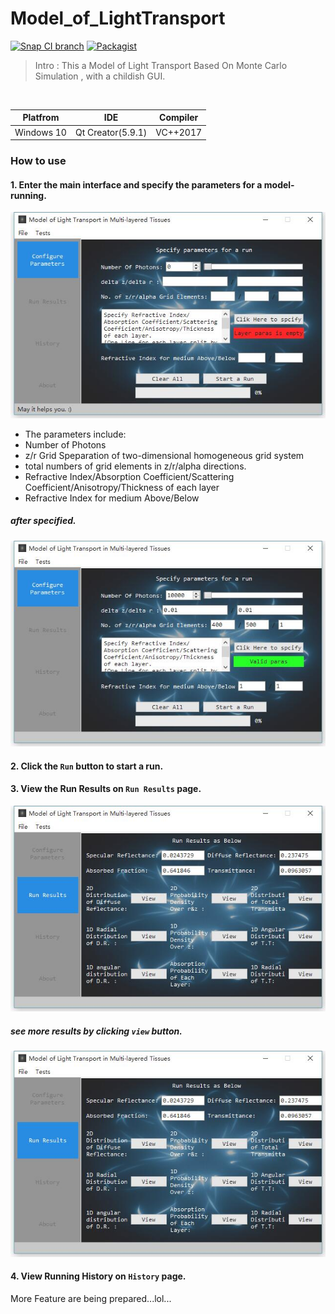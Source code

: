 # Model_of_LightTransport

[![Snap CI branch](https://img.shields.io/snap-ci/ThoughtWorksStudios/eb_deployer/master.svg)]()
[![Packagist](https://img.shields.io/packagist/l/doctrine/orm.svg)]()

> Intro : This a Model of Light Transport Based On Monte Carlo Simulation , with a childish GUI.

<br>

|  Platfrom  | IDE  |  Compiler  |
|:----------:|:--------:|:----------:|
| Windows 10 | Qt Creator(5.9.1) | VC++2017 |

### How to use

#### 1. Enter the main interface and specify the parameters for a model-running.
  ![conf](https://github.com/SimonCqk/Model_of_LightTransport/blob/master/image/ConfigureParas.jpg?raw=true)
  + The parameters include:
  + Number of Photons
  + z/r Grid Speparation of two-dimensional homogeneous grid system
  + total numbers of grid elements in z/r/alpha directions.
  + Refractive Index/Absorption Coefficient/Scattering Coefficient/Anisotropy/Thickness of each layer
  + Refractive Index for medium Above/Below
  ##### after specified.
  ![sample](https://github.com/SimonCqk/Model_of_LightTransport/blob/master/image/Sample.jpg?raw=true)
  
#### 2. Click the `Run` button to start a run.
#### 3. View the Run Results on `Run Results` page.
![runresults](https://github.com/SimonCqk/Model_of_LightTransport/blob/master/image/Results.jpg?raw=true)
  ##### see more results by clicking `view` button.
  ![runresults_sample](https://github.com/SimonCqk/Model_of_LightTransport/blob/master/image/Results.jpg?raw=true)
#### 4. View Running History on `History` page.


More Feature are being prepared...lol...

